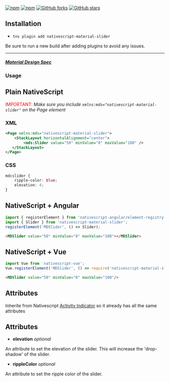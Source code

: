 [![npm](https://img.shields.io/npm/v/nativescript-material-slider.svg)](https://www.npmjs.com/package/nativescript-material-slider)
[![npm](https://img.shields.io/npm/dt/nativescript-material-slider.svg?label=npm%20downloads)](https://www.npmjs.com/package/nativescript-material-slider)
[![GitHub forks](https://img.shields.io/github/forks/Akylas/nativescript-material-components.svg)](https://github.com/Akylas/nativescript-material-components/network)
[![GitHub stars](https://img.shields.io/github/stars/Akylas/nativescript-material-components.svg)](https://github.com/Akylas/nativescript-material-components/stargazers)

## Installation

* `tns plugin add nativescript-material-slider`

Be sure to run a new build after adding plugins to avoid any issues.

---

##### [Material Design Spec](https://material.io/design/components/sliders.html)

### Usage


## Plain NativeScript

<span style="color:red">IMPORTANT: </span>_Make sure you include `xmlns:mds="nativescript-material-slider"` on the Page element_

### XML

```XML
<Page xmlns:mds="nativescript-material-slider">
    <StackLayout horizontalAlignment="center">
        <mds:Slider value="50" minValue="0" maxValue="100" />
   </StackLayout>
</Page>
```

### CSS

```CSS
mdcslider {
    ripple-color: blue;
    elevation: 4;
}
```

## NativeScript + Angular

```typescript
import { registerElement } from 'nativescript-angular/element-registry';
import { Slider } from 'nativescript-material-slider';
registerElement('MDSlider', () => Slider);
```

```html
<MDSlider value="50" minValue="0" maxValue="100"></MDSlider>
```

## NativeScript + Vue

```javascript
import Vue from 'nativescript-vue';
Vue.registerElement('MDSlider', () => require('nativescript-material-slider').Slider);
```

```html
<MDSlider value="50" minValue="0" maxValue="100"/>
```

## Attributes

Inherite from Nativescript [Activity Indicator](https://docs.nativescript.org/ui/ns-ui-widgets/slider) so it already has all the same attributes

## Attributes

* **elevation** _optional_

An attribute to set the elevation of the slider. This will increase the 'drop-shadow' of the slider.

* **rippleColor** _optional_

An attribute to set the ripple color of the slider.
